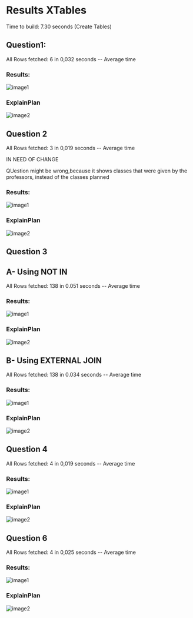 # Results XTables

Time to build: 7.30 seconds (Create Tables)

## Question1:

All Rows fetched: 6 in 0,032 seconds -- Average time

### Results:
![image1](images/ResultsXQuestion1.png)

### ExplainPlan

![image2](images/ExplainPlanXQuestion1.png)

## Question 2 

All Rows fetched: 3 in 0,019 seconds -- Average time

IN NEED OF CHANGE

QUestion might be wrong,because it shows classes that were given by the professors, instead of the classes planned
### Results:
![image1](images/ResultsXQuestion2.png)

### ExplainPlan

![image2](images/ExplainPlanXQuestion2.png)

## Question 3 

## A- Using NOT IN
All Rows fetched: 138 in 0.051 seconds -- Average time

### Results:
![image1](images/ResultsXQuestion3a.png)

### ExplainPlan

![image2](images/ExplainPlanXQuestion3a.png)

## B- Using EXTERNAL JOIN
All Rows fetched: 138 in 0.034 seconds -- Average time

### Results:
![image1](images/ResultsXQuestion3b.png)

### ExplainPlan

![image2](images/ExplainPlanXQuestion3b.png)

## Question 4 

All Rows fetched: 4 in 0,019 seconds -- Average time

### Results:
![image1](images/ResultsXQuestion4.png)

### ExplainPlan

![image2](images/ExplainPlanXQuestion4.png)


## Question 6 

All Rows fetched: 4 in 0,025 seconds -- Average time

### Results:
![image1](images/ResultsXQuestion6.png)

### ExplainPlan

![image2](images/ExplainPlanXQuestion6.png)